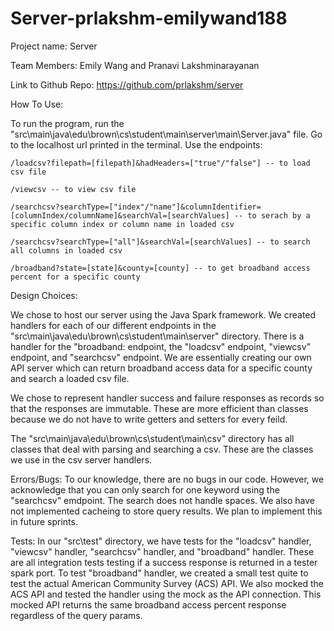 # Server-prlakshm-emilywand188

Project name: Server

Team Members: Emily Wang and Pranavi Lakshminarayanan 

Link to Github Repo: https://github.com/prlakshm/server

How To Use:

To run the program, run the "src\main\java\edu\brown\cs\student\main\server\main\Server.java" file. Go to the localhost url printed in the terminal. Use the endpoints:

    /loadcsv?filepath=[filepath]&hadHeaders=["true"/"false"] -- to load csv file

    /viewcsv -- to view csv file

    /searchcsv?searchType=["index"/"name"]&columnIdentifier=[columnIndex/columnName]&searchVal=[searchValues] -- to serach by a specific column index or column name in loaded csv

    /searchcsv?searchType=["all"]&searchVal=[searchValues] -- to search all columns in loaded csv

    /broadband?state=[state]&county=[county] -- to get broadband access percent for a specific county

Design Choices:

We chose to host our server using the Java Spark framework. We created handlers for each of our different endpoints in the "src\main\java\edu\brown\cs\student\main\server" directory. There is a handler for the "broadband: endpoint, the "loadcsv" endpoint, "viewcsv" endpoint, and "searchcsv" endpoint. We are essentially creating our own API server which can return broadband access data for a specific county and search a loaded csv file. 

We chose to represent handler success and failure responses as records so that the responses are immutable. These are more efficient than classes because we do not have to write getters and setters for every feild. 

The "src\main\java\edu\brown\cs\student\main\csv" directory has all classes that deal with parsing and searching a csv. These are the classes we use in the csv server handlers.

Errors/Bugs:
To our knowledge, there are no bugs in our code. However, we acknowledge that you can only search for one keyword using the "searchcsv" emdpoint. The search does not handle spaces. We also have not implemented cacheing to store query results. We plan to implement this in future sprints. 

Tests:
In our "src\test" directory, we have tests for the "loadcsv" handler, "viewcsv" handler, "searchcsv" handler, and "broadband" handler. These are all integration tests testing if a success response is returned in a tester spark port. To test "broadband" handler, we created a small test quite to test the actual American Community Survey (ACS) API. We also mocked the ACS API and tested the handler using the mock as the API connection. This mocked API returns the same broadband access percent response regardless of the query params. 